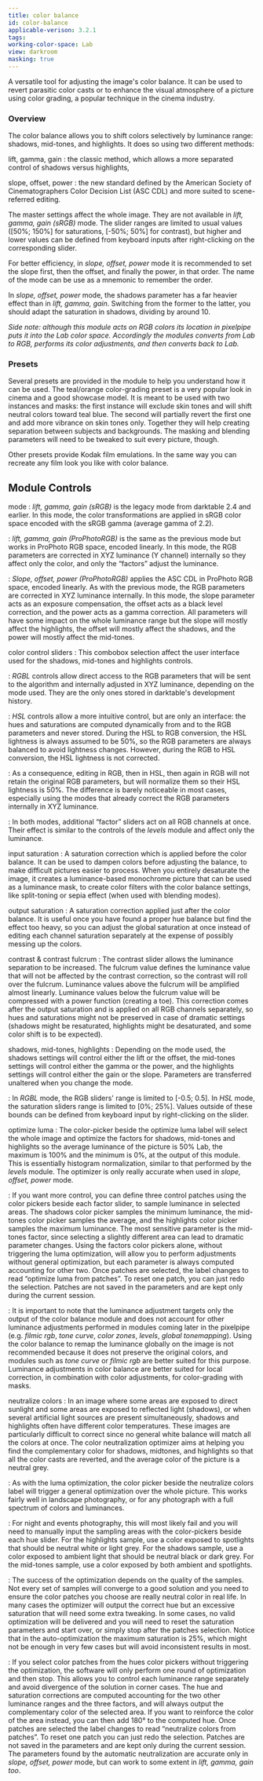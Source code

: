 ```yaml
---
title: color balance
id: color-balance
applicable-verison: 3.2.1
tags: 
working-color-space: Lab 
view: darkroom
masking: true
---
```


A versatile tool for adjusting the image's color balance. It can be used to revert parasitic color casts or to enhance the visual atmosphere of a picture using color grading, a popular technique in the cinema industry.

### Overview
The color balance allows you to shift colors selectively by luminance range: shadows, mid-tones, and highlights. It does so using two different methods:

lift, gamma, gain
: the classic method, which allows a more separated control of shadows versus highlights,

slope, offset, power
: the new standard defined by the American Society of Cinematographers Color Decision List (ASC CDL) and more suited to scene-referred editing.

The master settings affect the whole image. They are not available in _lift, gamma, gain (sRGB)_ mode. The slider ranges are limited to usual values ([50%; 150%] for saturations, [-50%; 50%] for contrast), but higher and lower values can be defined from keyboard inputs after right-clicking on the corresponding slider.

For better efficiency, in _slope, offset, power_ mode it is recommended to set the slope first, then the offset, and finally the power, in that order. The name of the mode can be use as a mnemonic to remember the order. 

In _slope, offset, power_ mode, the shadows parameter has a far heavier effect than in _lift, gamma, gain_. Switching from the former to the latter, you should adapt the saturation in shadows, dividing by around 10.

_Side note: although this module acts on RGB colors its location in pixelpipe puts it into the Lab color space. Accordingly the modules converts from Lab to RGB, performs its color adjustments, and then converts back to Lab._

### Presets

Several presets are provided in the module to help you understand how it can be used. The teal/orange color-grading preset is a very popular look in cinema and a good showcase model. It is meant to be used with two instances and masks: the first instance will exclude skin tones and will shift neutral colors toward teal blue. The second will partially revert the first one and add more vibrance on skin tones only. Together they will help creating separation between subjects and backgrounds. The masking and blending parameters will need to be tweaked to suit every picture, though.

Other presets provide Kodak film emulations. In the same way you can recreate any film look you like with color balance.

## Module Controls

mode
: _lift, gamma, gain (sRGB)_ is the legacy mode from darktable 2.4 and earlier. In this mode, the color transformations are applied in sRGB color space encoded with the sRGB gamma (average gamma of 2.2).

: _lift, gamma, gain (ProPhotoRGB)_ is the same as the previous mode but works in ProPhoto RGB space, encoded linearly. In this mode, the RGB parameters are corrected in XYZ luminance (Y channel) internally so they affect only the color, and only the “factors” adjust the luminance.

: _Slope, offset, power (ProPhotoRGB)_ applies the ASC CDL in ProPhoto RGB space, encoded linearly. As with the previous mode, the RGB parameters are corrected in XYZ luminance internally. In this mode, the slope parameter acts as an exposure compensation, the offset acts as a black level correction, and the power acts as a gamma correction. All parameters will have some impact on the whole luminance range but the slope will mostly affect the highlights, the offset will mostly affect the shadows, and the power will mostly affect the mid-tones.

color control sliders
: This combobox selection affect the user interface used for the shadows, mid-tones and highlights controls. 

: _RGBL_ controls allow direct access to the RGB parameters that will be sent to the algorithm and internally adjusted in XYZ luminance, depending on the mode used. They are the only ones stored in darktable's development history.

: _HSL_ controls allow a more intuitive control, but are only an interface: the hues and saturations are computed dynamically from and to the RGB parameters and never stored. During the HSL to RGB conversion, the HSL lightness is always assumed to be 50%, so the RGB parameters are always balanced to avoid lightness changes. However, during the RGB to HSL conversion, the HSL lightness is not corrected.

: As a consequence, editing in RGB, then in HSL, then again in RGB will not retain the original RGB parameters, but will normalize them so their HSL lightness is 50%. The difference is barely noticeable in most cases, especially using the modes that already correct the RGB parameters internally in XYZ luminance.

: In both modes, additional “factor” sliders act on all RGB channels at once. Their effect is similar to the controls of the _levels_ module and affect only the luminance.

input saturation
: A saturation correction which is applied before the color balance. It can be used to dampen colors before adjusting the balance, to make difficult pictures easier to process. When you entirely desaturate the image, it creates a luminance-based monochrome picture that can be used as a luminance mask, to create color filters with the color balance settings, like split-toning or sepia effect (when used with blending modes).

output saturation
: A saturation correction applied just after the color balance. It is useful once you have found a proper hue balance but find the effect too heavy, so you can adjust the global saturation at once instead of editing each channel saturation separately at the expense of possibly messing up the colors.

contrast & contrast fulcrum
: The contrast slider allows the luminance separation to be increased. The fulcrum value defines the luminance value that will not be affected by the contrast correction, so the contrast will roll over the fulcrum. Luminance values above the fulcrum will be amplified almost linearly. Luminance values below the fulcrum value will be compressed with a power function (creating a toe). This correction comes after the output saturation and is applied on all RGB channels separately, so hues and saturations might not be preserved in case of dramatic settings (shadows might be resaturated, highlights might be desaturated, and some color shift is to be expected).

shadows, mid-tones, highlights
: Depending on the mode used, the shadows settings will control either the lift or the offset, the mid-tones settings will control either the gamma or the power, and the highlights settings will control either the gain or the slope. Parameters are transferred unaltered when you change the mode.

: In _RGBL_ mode, the RGB sliders' range is limited to \[-0.5; 0.5\]. In _HSL_ mode, the saturation sliders range is limited to \[0%; 25%\]. Values outside of these bounds can be defined from keyboard input by right-clicking on the slider.

optimize luma
: The color-picker beside the optimize luma label will select the whole image and optimize the factors for shadows, mid-tones and highlights so the average luminance of the picture is 50% Lab, the maximum is 100% and the minimum is 0%, at the output of this module. This is essentially histogram normalization, similar to that performed by the _levels_ module. The optimizer is only really accurate when used in _slope, offset, power_ mode.

: If you want more control, you can define three control patches using the color pickers beside each factor slider, to sample luminance in selected areas. The shadows color picker samples the minimum luminance, the mid-tones color picker samples the average, and the highlights color picker samples the maximum luminance. The most sensitive parameter is the mid-tones factor, since selecting a slightly different area can lead to dramatic parameter changes. Using the factors color pickers alone, without triggering the luma optimization, will allow you to perform adjustments without general optimization, but each parameter is always computed accounting for other two. Once patches are selected, the label changes to read “optimize luma from patches”. To reset one patch, you can just redo the selection. Patches are not saved in the parameters and are kept only during the current session.

: It is important to note that the luminance adjustment targets only the output of the color balance module and does not account for other luminance adjustments performed in modules coming later in the pixelpipe (e.g. _filmic rgb_, _tone curve_, _color zones_, _levels_, _global tonemapping_). Using the color balance to remap the luminance globally on the image is not recommended because it does not preserve the original colors, and modules such as _tone curve_ or _filmic rgb_ are better suited for this purpose. Luminance adjustments in color balance are better suited for local correction, in combination with color adjustments, for color-grading with masks.

neutralize colors
: In an image where some areas are exposed to direct sunlight and some areas are exposed to reflected light (shadows), or when several artificial light sources are present simultaneously, shadows and highlights often have different color temperatures. These images are particularly difficult to correct since no general white balance will match all the colors at once. The color neutralization optimizer aims at helping you find the complementary color for shadows, midtones, and highlights so that all the color casts are reverted, and the average color of the picture is a neutral grey.

: As with the luma optimization, the color picker beside the neutralize colors label will trigger a general optimization over the whole picture. This works fairly well in landscape photography, or for any photograph with a full spectrum of colors and luminances. 

: For night and events photography, this will most likely fail and you will need to manually input the sampling areas with the color-pickers beside each hue slider. For the highlights sample, use a color exposed to spotlights that should be neutral white or light grey. For the shadows sample, use a color exposed to ambient light that should be neutral black or dark grey. For the mid-tones sample, use a color exposed by both ambient and spotlights.

: The success of the optimization depends on the quality of the samples. Not every set of samples will converge to a good solution and you need to ensure the color patches you choose are really neutral color in real life. In many cases the optimizer will output the correct hue but an excessive saturation that will need some extra tweaking. In some cases, no valid optimization will be delivered and you will need to reset the saturation parameters and start over, or simply stop after the patches selection. Notice that in the auto-optimization the maximum saturation is 25%, which might not be enough in very few cases but will avoid inconsistent results in most.

: If you select color patches from the hues color pickers without triggering the optimization, the software will only perform one round of optimization and then stop. This allows you to control each luminance range separately and avoid divergence of the solution in corner cases. The hue and saturation corrections are computed accounting for the two other luminance ranges and the three factors, and will always output the complementary color of the selected area. If you want to reinforce the color of the area instead, you can then add 180° to the computed hue. Once patches are selected the label changes to read “neutralize colors from patches”. To reset one patch you can just redo the selection. Patches are not saved in the parameters and are kept only during the current session. The parameters found by the automatic neutralization are accurate only in _slope, offset, power_ mode, but can work to some extent in _lift, gamma, gain too_.
